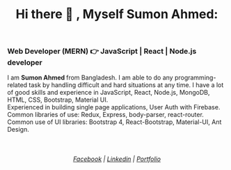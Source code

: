  <br> <br> 
 <h1 align="center">
      <b>  Hi there 👋 , Myself Sumon Ahmed:</b><br> <br> 
</h1>

<h3> Web Developer (MERN)   👉    JavaScript | React | Node.js developer </h3> 

<p> 
  I am <b> Sumon Ahmed </b> from Bangladesh. I am able to do any programming-related task by handling difficult and hard situations at any time. I have a lot of good skills and experience in JavaScript, React, Node.js, MongoDB, HTML, CSS, Bootstrap, Material UI.  <br>
   Experienced in building single page applications, User Auth with Firebase. Common libraries of use: Redux, Express, body-parser, react-router. Common use of UI libraries: Bootstrap 4, React-Bootstrap, Material-UI, Ant Design.
</p> 
<br>  
<h6 align="center">
  <a href="https://www.facebook.com/sumon.ahammed.3720">Facebook</a> |
  <a href="https://www.linkedin.com/in/sumon-ahmed-b346341aa/">Linkedin</a> |
  <a href="">Portfolio</a>
  <br>
 
</h6>


<!--
**Sumonahmed69/Sumonahmed69** is a ✨ _special_ ✨ repository because its `README.md` (this file) appears on your GitHub profile.

Here are some ideas to get you started:

- 🔭 I’m currently working on ...
- 🌱 I’m currently learning ...
- 👯 I’m looking to collaborate on ...
- 🤔 I’m looking for help with ...
- 💬 Ask me about ...
- 📫 How to reach me: ...
- 😄 Pronouns: ...
- ⚡ Fun fact: ...
-->
